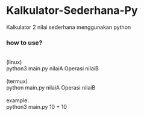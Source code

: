 # Kalkulator-Sederhana-Py
Kalkulator 2 nilai sederhana menggunakan python

### how to use?
<br/>
(linux)
<br/>
python3 main.py nilaiA Operasi nilaiB
<br/><br/>
(termux)
<br/>
python main.py nilaiA Operasi nilaiB
<br/><br/>
example:
<br/>
python3 main.py 10 + 10
